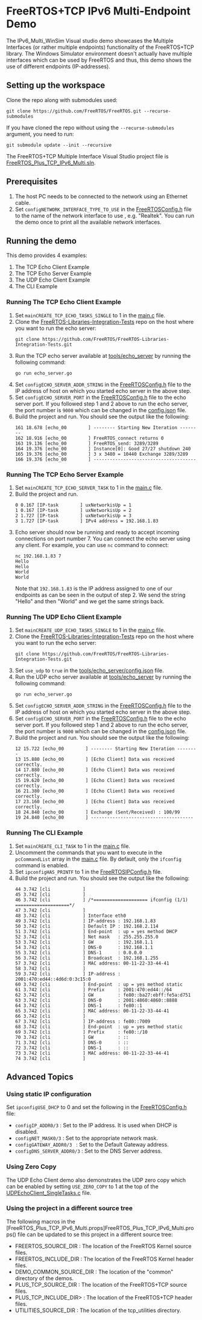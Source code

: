# FreeRTOS+TCP IPv6 Multi-Endpoint Demo

The IPv6_Multi_WinSim Visual studio demo showcases the Multiple Interfaces (or
rather multiple endpoints) functionality of the FreeRTOS+TCP library.
The Windows Simulator environment doesn't actually have multiple
interfaces which can be used by FreeRTOS and thus, this demo shows
the use of different endpoints (IP-addresses).

## Setting up the workspace

Clone the repo along with submodules used:

```
git clone https://github.com/FreeRTOS/FreeRTOS.git --recurse-submodules
```

If you have cloned the repo without using the `--recurse-submodules`
argument, you need to run:

```
git submodule update --init --recursive
```

The FreeRTOS+TCP Multiple Interface Visual Studio project file is
[FreeRTOS_Plus_TCP_IPv6_Multi.sln](FreeRTOS_Plus_TCP_IPv6_Multi.sln).


## Prerequisites

1. The host PC needs to be connected to the network using an Ethernet cable.
2. Set `configNETWORK_INTERFACE_TYPE_TO_USE` in the [FreeRTOSConfig.h](FreeRTOSConfig.h)
   file to the name of the network interface to use , e.g. "Realtek". You can run the
   demo once to print all the available network interfaces.

## Running the demo

This demo provides 4 examples:
1. The TCP Echo Client Example
2. The TCP Echo Server Example
3. The UDP Echo Client Example
4. The CLI Example

### Running The TCP Echo Client Example
1. Set `mainCREATE_TCP_ECHO_TASKS_SINGLE` to 1 in the [main.c](main.c) file.
1. Clone the [FreeRTOS-Libraries-Integration-Tests](https://github.com/FreeRTOS/FreeRTOS-Libraries-Integration-Tests/tree/main)
   repo on the host where you want to run the echo server:
   ```
   git clone https://github.com/FreeRTOS/FreeRTOS-Libraries-Integration-Tests.git
   ```
1. Run the TCP echo server available at [tools/echo_server](https://github.com/FreeRTOS/FreeRTOS-Libraries-Integration-Tests/tree/main/tools/echo_server)
   by running the following command:
   ```
   go run echo_server.go
   ```
1. Set `configECHO_SERVER_ADDR_STRING` in the [FreeRTOSConfig.h](FreeRTOSConfig.h)
   file to the IP address of host on which you started echo server in the above
   step.
1. Set `configECHO_SERVER_PORT` in the [FreeRTOSConfig.h](FreeRTOSConfig.h)
   file to the echo server port. If you followed step 1 and 2 above to run the
   echo server, the port number is `9000` which can be changed in the
   [config.json](https://github.com/FreeRTOS/FreeRTOS-Libraries-Integration-Tests/blob/main/tools/echo_server/config.json#L5)
   file.
1. Build the project and run. You should see the output like the following:
   ```
   161 18.678 [echo_00        ] -------- Starting New Iteration --------
   162 18.916 [echo_00        ] FreeRTOS_connect returns 0
   163 19.136 [echo_00        ] FreeRTOS_send: 3289/3289
   164 19.376 [echo_00        ] Instance[0]: Good 27/27 shutdown 240
   165 19.376 [echo_00        ] 3 x 3480 = 10440 Exchange 3289/3289
   166 19.376 [echo_00        ] --------------------------------------
   ```

### Running The TCP Echo Server Example
1. Set `mainCREATE_TCP_ECHO_SERVER_TASK` to 1 in the [main.c](main.c) file.
1. Build the project and run.
   ```
   0 0.167 [IP-task        ] uxNetworkisUp = 1
   1 0.167 [IP-task        ] uxNetworkisUp = 2
   2 1.727 [IP-task        ] uxNetworkisUp = 3
   3 1.727 [IP-task        ] IPv4 address = 192.168.1.83
   ```
1. Echo server should now be running and ready to accept incoming connections
   on port number 7. You can connect the echo server using any client. For example,
   you can use `nc` command to connect:
   ```
   nc 192.168.1.83 7
   Hello
   Hello
   World
   World
   ```
   Note that `192.168.1.83` is the IP address assigned to one of our endpoints as
   can be seen in the output of step 2. We send the string "Hello" and then "World"
   and we get the same strings back.

### Running The UDP Echo Client Example
1. Set `mainCREATE_UDP_ECHO_TASKS_SINGLE` to 1 in the [main.c](main.c) file.
1. Clone the [FreeRTOS-Libraries-Integration-Tests](https://github.com/FreeRTOS/FreeRTOS-Libraries-Integration-Tests/tree/main)
   repo on the host where you want to run the echo server:
   ```
   git clone https://github.com/FreeRTOS/FreeRTOS-Libraries-Integration-Tests.git
   ```
1. Set `use_udp` to `true` in the
   [tools/echo_server/config.json](https://github.com/FreeRTOS/FreeRTOS-Libraries-Integration-Tests/blob/main/tools/echo_server/config.json) file.
1. Run the UDP echo server available at [tools/echo_server](https://github.com/FreeRTOS/FreeRTOS-Libraries-Integration-Tests/tree/main/tools/echo_server)
   by running the following command:
   ```
   go run echo_server.go
   ```
1. Set `configECHO_SERVER_ADDR_STRING` in the [FreeRTOSConfig.h](FreeRTOSConfig.h)
   file to the IP address of host on which you started echo server in the above
   step.
1. Set `configECHO_SERVER_PORT` in the [FreeRTOSConfig.h](FreeRTOSConfig.h)
   file to the echo server port. If you followed step 1 and 2 above to run the
   echo server, the port number is `9000` which can be changed in the
   [config.json](https://github.com/FreeRTOS/FreeRTOS-Libraries-Integration-Tests/blob/main/tools/echo_server/config.json#L5)
   file.
1. Build the project and run. You should see the output like the following:
   ```
   12 15.722 [echo_00        ] -------- Starting New Iteration --------
   13 15.880 [echo_00        ] [Echo Client] Data was received correctly.
   14 17.880 [echo_00        ] [Echo Client] Data was received correctly.
   15 19.620 [echo_00        ] [Echo Client] Data was received correctly.
   16 21.380 [echo_00        ] [Echo Client] Data was received correctly.
   17 23.160 [echo_00        ] [Echo Client] Data was received correctly.
   18 24.840 [echo_00        ] Exchange (Sent/Received) : 100/99
   19 24.840 [echo_00        ] --------------------------------------
   ```

### Running The CLI Example
1. Set `mainCREATE_CLI_TASK` to 1 in the [main.c](main.c) file.
1. Uncomment the commands that you want to execute in the
   `pcCommandList` array in the [main.c](main.c) file. By default,
   only the `ifconfig` command is enabled.
1. Set `ipconfigHAS_PRINTF` to 1 in the [FreeRTOSIPConfig.h](FreeRTOSIPConfig.h)
   file.
1. Build the project and run. You should see the output like the following:
   ```
   44 3.742 [cli            ]
   45 3.742 [cli            ]
   46 3.742 [cli            ] /*==================== ifconfig (1/1) ====================*/
   47 3.742 [cli            ]
   48 3.742 [cli            ] Interface eth0
   49 3.742 [cli            ] IP-address : 192.168.1.83
   50 3.742 [cli            ] Default IP : 192.168.2.114
   51 3.742 [cli            ] End-point  : up = yes method DHCP
   52 3.742 [cli            ] Net mask   : 255.255.255.0
   53 3.742 [cli            ] GW         : 192.168.1.1
   54 3.742 [cli            ] DNS-0      : 192.168.1.1
   55 3.742 [cli            ] DNS-1      : 0.0.0.0
   56 3.742 [cli            ] Broadcast  : 192.168.1.255
   57 3.742 [cli            ] MAC address: 00-11-22-33-44-41
   58 3.742 [cli            ]
   59 3.742 [cli            ] IP-address : 2001:470:ed44::4d6d:0:3c15:0
   60 3.742 [cli            ] End-point  : up = yes method static
   61 3.742 [cli            ] Prefix     : 2001:470:ed44::/64
   62 3.742 [cli            ] GW         : fe80::ba27:ebff:fe5a:d751
   63 3.742 [cli            ] DNS-0      : 2001:4860:4860::8888
   64 3.742 [cli            ] DNS-1      : fe80::1
   65 3.742 [cli            ] MAC address: 00-11-22-33-44-41
   66 3.742 [cli            ]
   67 3.742 [cli            ] IP-address : fe80::7009
   68 3.742 [cli            ] End-point  : up = yes method static
   69 3.742 [cli            ] Prefix     : fe80::/10
   70 3.742 [cli            ] GW         : ::
   71 3.742 [cli            ] DNS-0      : ::
   72 3.742 [cli            ] DNS-1      : ::
   73 3.742 [cli            ] MAC address: 00-11-22-33-44-41
   74 3.742 [cli            ]
   ```

## Advanced Topics

### Using static IP configuration

Set `ipconfigUSE_DHCP` to 0 and set the following in the
[FreeRTOSConfig.h](FreeRTOSConfig.h) file:

* `configIP_ADDR0/3`         : Set to the IP address. It is used when DHCP is disabled.
* `configNET_MASK0/3`        : Set to the appropriate network mask.
* `configGATEWAY_ADDR0/3 `   : Set to the Default Gateway address.
* `configDNS_SERVER_ADDR0/3` : Set to the DNS Server address.

### Using Zero Copy
The UDP Echo Client demo also demonstrates the UDP zero copy which can be enabled
by setting `USE_ZERO_COPY` to 1 at the top of the
[UDPEchoClient_SingleTasks.c](UDPEchoClient_SingleTasks.c) file.

### Using the project in a different source tree

The following macros in the [FreeRTOS_Plus_TCP_IPv6_Multi.props]FreeRTOS_Plus_TCP_IPv6_Multi.props()
file can be updated to se this project in a different source tree:

* FREERTOS_SOURCE_DIR    : The location of the FreeRTOS Kernel source files.
* FREERTOS_INCLUDE_DIR   : The location of the FreeRTOS Kernel header files.
* DEMO_COMMON_SOURCE_DIR : The location of the "common" directory of the demos.
* PLUS_TCP_SOURCE_DIR    : The location of the FreeRTOS+TCP source files.
* PLUS_TCP_INCLUDE_DIR>  : The location of the FreeRTOS+TCP header files.
* UTILITIES_SOURCE_DIR   : The location of the tcp_utilities directory.
